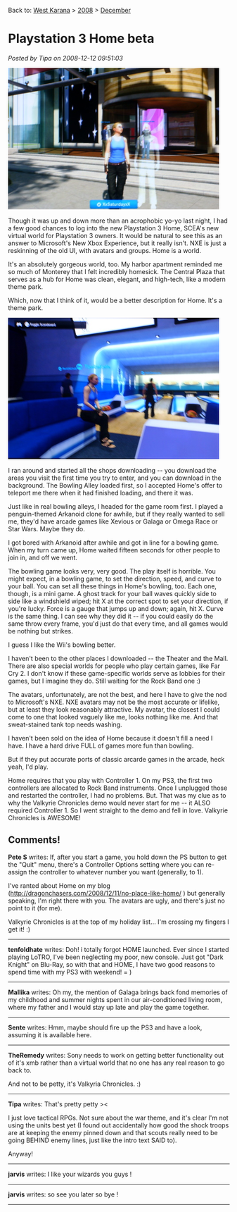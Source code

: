 Back to: [West Karana](/posts/westkarana.md) > [2008](/posts/2008/westkarana.md) > [December](./westkarana.md)
# Playstation 3 Home beta

*Posted by Tipa on 2008-12-12 09:51:03*

![](../../../uploads/2008/12/stp61605-1.jpg "stp61605-1")

Though it was up and down more than an acrophobic yo-yo last night, I had a few good chances to log into the new Playstation 3 Home, SCEA's new virtual world for Playstation 3 owners. It would be natural to see this as an answer to Microsoft's New Xbox Experience, but it really isn't. NXE is just a reskinning of the old UI, with avatars and groups. Home is a world.

It's an absolutely gorgeous world, too. My harbor apartment reminded me so much of Monterey that I felt incredibly homesick. The Central Plaza that serves as a hub for Home was clean, elegant, and high-tech, like a modern theme park.

Which, now that I think of it, would be a better description for Home. It's a theme park.

![](../../../uploads/2008/12/stp61604-1.jpg "stp61604-1")

I ran around and started all the shops downloading -- you download the areas you visit the first time you try to enter, and you can download in the background. The Bowling Alley loaded first, so I accepted Home's offer to teleport me there when it had finished loading, and there it was.

Just like in real bowling alleys, I headed for the game room first. I played a penguin-themed Arkanoid clone for awhile, but if they really wanted to sell me, they'd have arcade games like Xevious or Galaga or Omega Race or Star Wars. Maybe they do.

I got bored with Arkanoid after awhile and got in line for a bowling game. When my turn came up, Home waited fifteen seconds for other people to join in, and off we went.

The bowling game looks very, very good. The play itself is horrible. You might expect, in a bowling game, to set the direction, speed, and curve to your ball. You can set all these things in Home's bowling, too. Each one, though, is a mini game. A ghost track for your ball waves quickly side to side like a windshield wiped; hit X at the correct spot to set your direction, if you're lucky. Force is a gauge that jumps up and down; again, hit X. Curve is the same thing. I can see why they did it -- if you could easily do the same throw every frame, you'd just do that every time, and all games would be nothing but strikes.

I guess I like the Wii's bowling better.

I haven't been to the other places I downloaded -- the Theater and the Mall. There are also special worlds for people who play certain games, like Far Cry 2. I don't know if these game-specific worlds serve as lobbies for their games, but I imagine they do. Still waiting for the Rock Band one :)

The avatars, unfortunately, are not the best, and here I have to give the nod to Microsoft's NXE. NXE avatars may not be the most accurate or lifelike, but at least they look reasonably attractive. My avatar, the closest I could come to one that looked vaguely like me, looks nothing like me. And that sweat-stained tank top needs washing.

I haven't been sold on the idea of Home because it doesn't fill a need I have. I have a hard drive FULL of games more fun than bowling.

But if they put accurate ports of classic arcarde games in the arcade, heck yeah, I'd play. 

Home requires that you play with Controller 1. On my PS3, the first two controllers are allocated to Rock Band instruments. Once I unplugged those and restarted the controller, I had no problems. But. That was my clue as to why the Valkyrie Chronicles demo would never start for me -- it ALSO required Controller 1. So I went straight to the demo and fell in love. Valkyrie Chronicles is AWESOME!

## Comments!

**Pete S** writes: If, after you start a game, you hold down the PS button to get the "Quit" menu, there's a Controller Options setting where you can re-assign the controller to whatever number you want (generally, to 1). 

I've ranted about Home on my blog (http://dragonchasers.com/2008/12/11/no-place-like-home/ ) but generally speaking, I'm right there with you. The avatars are ugly, and there's just no point to it (for me).

Valkyrie Chronicles is at the top of my holiday list... I'm crossing my fingers I get it! :)

---

**tenfoldhate** writes: Doh! i totally forgot HOME launched. Ever since I started playing LoTRO, I've been neglecting my poor, new console. Just got "Dark Knight" on Blu-Ray, so with that and HOME, I have two good reasons to spend time with my PS3 with weekend! = )

---

**Mallika** writes: Oh my, the mention of Galaga brings back fond memories of my childhood and summer nights spent in our air-conditioned living room, where my father and I would stay up late and play the game together.

---

**Sente** writes: Hmm, maybe should fire up the PS3 and have a look, assuming it is available here.

---

**TheRemedy** writes: Sony needs to work on getting better functionality out of it's xmb rather than a virtual world that no one has any real reason to go back to.

And not to be petty, it's Valkyria Chronicles. :)

---

**Tipa** writes: That's pretty petty ><

I just love tactical RPGs. Not sure about the war theme, and it's clear I'm not using the units best yet (I found out accidentally how good the shock troops are at keeping the enemy pinned down and that scouts really need to be going BEHIND enemy lines, just like the intro text SAID to). 

Anyway!

---

**jarvis** writes: I like your wizards you guys !

---

**jarvis** writes: so see you later so bye !

---

